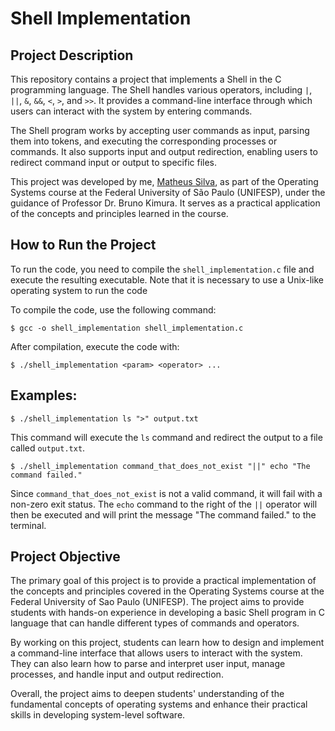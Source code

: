 # Shell Implementation

## Project Description

This repository contains a project that implements a Shell in the C programming language. The Shell handles various operators, including `|`, `||`, `&`, `&&`, `<`, `>`, and `>>`. It provides a command-line interface through which users can interact with the system by entering commands.

The Shell program works by accepting user commands as input, parsing them into tokens, and executing the corresponding processes or commands. It also supports input and output redirection, enabling users to redirect command input or output to specific files.

This project was developed by me, [Matheus Silva](http://www.github.com/matheuxito), as part of the Operating Systems course at the Federal University of São Paulo (UNIFESP), under the guidance of Professor Dr. Bruno Kimura. It serves as a practical application of the concepts and principles learned in the course.

## How to Run the Project

To run the code, you need to compile the `shell_implementation.c` file and execute the resulting executable. Note that it is necessary to use a Unix-like operating system to run the code

To compile the code, use the following command:
```
$ gcc -o shell_implementation shell_implementation.c
```
After compilation, execute the code with:
```
$ ./shell_implementation <param> <operator> ...
```

## Examples:

```
$ ./shell_implementation ls ">" output.txt
```
This command will execute the `ls` command and redirect the output to a file called `output.txt`.
<br>
```
$ ./shell_implementation command_that_does_not_exist "||" echo "The command failed."
```
Since `command_that_does_not_exist` is not a valid command, it will fail with a non-zero exit status. The `echo` command to the right of the `||` operator will then be executed and will print the message "The command failed." to the terminal.

## Project Objective
The primary goal of this project is to provide a practical implementation of the concepts and principles covered in the Operating Systems course at the Federal University of Sao Paulo (UNIFESP). The project aims to provide students with hands-on experience in developing a basic Shell program in C language that can handle different types of commands and operators.

By working on this project, students can learn how to design and implement a command-line interface that allows users to interact with the system. They can also learn how to parse and interpret user input, manage processes, and handle input and output redirection.

Overall, the project aims to deepen students' understanding of the fundamental concepts of operating systems and enhance their practical skills in developing system-level software.
